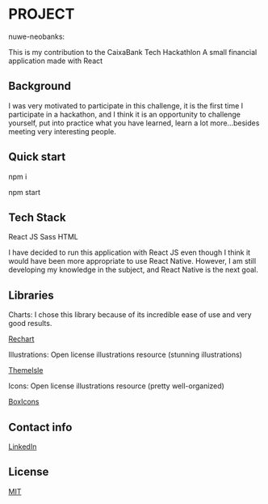 # PROJECT

nuwe-neobanks:

This is my contribution to the CaixaBank Tech Hackathlon
A small financial application made with React 


## Background 

I was very motivated to participate in this challenge, it is the first time I participate in a hackathon, and I think it is an opportunity to challenge yourself, put into practice what you have learned, learn a lot more...besides meeting very interesting people.

## Quick start

npm i


npm start


## Tech Stack

React
JS
Sass
HTML

I have decided to run this application with React JS even though I think it would have been more appropriate to use React Native.
However, I am still developing my knowledge in the subject, and React Native is the next goal.

## Libraries
Charts:
I chose this library because of its incredible ease of use and very good results.

[Rechart](https://recharts.org)


Illustrations:
Open license illustrations resource (stunning illustrations)

[ThemeIsle](https://themeisle.com/illustrations)

Icons:
Open license illustrations resource (pretty well-organized)

[BoxIcons](https://boxicons.com/)

## Contact info

 [LinkedIn](https://www.linkedin.com/in/abigail-ojeda)


## License 

[MIT](https://opensource.org/licenses/MIT)

